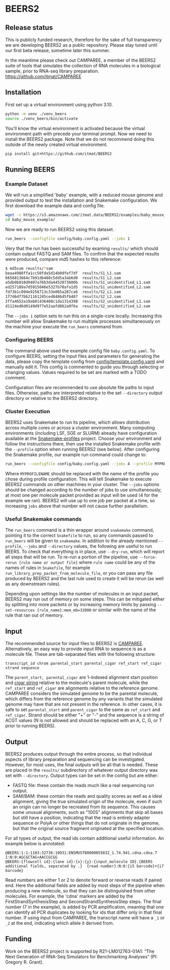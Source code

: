 # BEERS2

## Release status

This is publicly funded research, therefore for the sake of full transparency we are developing BEERS2 as a public repository. Please stay tuned until our first beta release, sometime later this summer.

In the meantime please check out CAMPAREE, a member of the BEERS2 suite of tools that simulates the collection of RNA molecules in a biological sample, prior to RNA-seq library preparation.
https://github.com/itmat/CAMPAREE

## Installation

First set up a virtual environment using python 3.10.

```bash
python -m venv ./venv_beers
source ./venv_beers/bin/activate
```

You'll know the virtual environment is activated because the virtual environment path with precede
your terminal prompt.
Now we need to install the BEERS2 package.
Note that we do not recommend doing this outside of the newly created virtual environment.

```bash
pip install git+https://github.com/itmat/BEERS2
```

## Running BEERS

### Example Dataset
We will run a simplified 'baby' example, with a reduced mouse genome and provided output to test the installation and Snakemake configuration.
We first download the example data and config file.

```bash
wget -c https://s3.amazonaws.com/itmat.data/BEERS2/examples/baby_mouse_example.tar.gz -O - | tar -xz
cd baby_mouse_example/
```

Now we are ready to run BEERS2 using this dataset.

```bash
run_beers --configfile config/baby.config.yaml --jobs 1
```

Very that the run has been successful by examing `results/` which should contain output FASTQ and SAM files.
To confirm that the expected results were produced, compare md5 hashes to this reference:

```bash
$ md5sum reuslts/*sam
beaa4988ffa1cc50fda5d14b0dfef7df  results/S1_L1.sam
6656813664c7b91db480c5dd5a3ab6d0  results/S1_L2.sam
a5db0b010d9407a76b3da4452073600b  results/S1_unidentified_L1.sam
ed257189a7d5915046e5327b70afa1d5  results/S1_unidentified_L2.sam
fd73b1c094e9256713c33e065a287ca6  results/S2_L1.sam
1f7d6df7bb21161245ced8486d5fb487  results/S2_L2.sam
2ffa4652a19ab01436408c1da1314398  results/S2_unidentified_L1.sam
d1124ed6d0149d977e52aafd862a0f6a  results/S2_unidentified_L2.sam
```

The `--jobs 1` option sets to run this on a single-core locally.
Increasing this number will allow Snakemake to run multiple processes simultaneously on the machine your execute the `run_beers` command from.

### Configuring BEERS

The command above used the example config file `baby.config.yaml`.
To configure BEERS, setting the input files and parameters for generating the data, please copy the template config from [config/template.config.yaml](config/template.config.yaml) and manually edit it.
This config is commented to guide you through selecting or changing values.
Values required to be set are marked with a TODO comment.

Configuration files are recommended to use absolute file paths to input files.
Otherwise, paths are interpreted relative to the set `--directory` output directory or relative to the BEERS2 directory.

### Cluster Execution

BEERS2 uses Snakemake to run its pipeline, which allows distribution across multiple cores or across a cluster environment.
Many computing environments (including LSF, SGE or SLURM) already have configuration available at the [Snakemake-profiles](https://github.com/Snakemake-Profiles/doc) project.
Choose your environment and follow the instructions there, then use the installed Snakemake profile with the `--profile` option when running BEERS2 (see below).
After configuring the Snakemake profile, our example run command could change to:

```bash
run_beers --configfile config/baby.config.yaml --jobs 4 --profile MYPROFILENAME
```
Where `MYPROFILENAME` should be replaced with the name of the profile you chose during profile configuration. This will tell Snakemake to execute BEERS2 commands on other machines in your cluster.
The `--jobs` options should be changed according to the number of jobs to use simultaneously; at most one per molecule packet provided as input will be used (4 for the example we ran).
BEERS2 will use up to one job per packet at a time, so increasing `jobs` above that number will not cause further parallelism.

### Useful Snakemake commands

The `run_beers` command is a thin wrapper around `snakemake` command, pointing it to the correct `Snakefile` to run, so any commands passed to `run_beers` will be given to `snakemake`.
In addition to the already mentioned `--profile`, `--jobs` and `--directory` values, the following are useful to run BEERS.
To check that everything is in place, use `--dry-run`, which will report all steps that will be run.
To re-run a portion of the pipeline, use `--force-rerun {rule name or output file}` where `rule name` could be any of the names of rules in `Snakefile`, for example `run_library_prep_packet_from_molecule_file`,
or you can pass any file produced by BEERS2 and the last rule used to create it will be rerun (as well as any downstream rules).

Depending upon settings like the number of molecules in an input packet, BEERS2 may run out of memory on some steps.
This can be mitigated either by splitting into more packets or by increasing memory limits by passing `--set-resources {rule_name}:mem_mb=32000` or similar with the name of the rule that ran out of memory.

## Input

The recommended source for input files to BEERS2 is [CAMPAREE](https://github.com/itmat/CAMPAREE).
Alternatively, an easy way to provide input RNA to sequence is as a molecule file.
These are tab-separated files with the following structure:

```
transcript_id chrom parental_start parental_cigar ref_start ref_cigar strand sequence
```
The `parent_start, parental_cigar` are 1-indexed alignment start position and [cigar string](https://genome.sph.umich.edu/wiki/SAM#What_is_a_CIGAR.3F) relative to the molecule's parent molecule, while the `ref_start` and `ref_cigar` are alignments relative to the reference genome.
CAMPAREE considers the simulated genome to be the parental molecule, which differs from the reference genome by any variants that the simulated genome may have that are not present in the reference.
In other cases, it is safe to set `parental_start` and `parent_cigar` to the same as `ref_start` and `ref_cigar`.
Strand should be either "+" or "-" and the sequence is a string of ACGT values (N is not allowed and should be replaced with an A, C, G, or T prior to running BEERS).


## Output

BEERS2 produces output through the entire process, so that individual aspects of library preparation and sequencing can be investigated.
However, for most uses, the final outputs will be all that is needed.
These are placed in the `results/` subdirectory of whatever output directory was set with `--directory`.
Output types can be set in the config but are either:

 - FASTQ file: these contain the reads much like a real sequencing run output.
 - SAM/BAM: these contain the reads and quality scores as well as a ideal alignment, giving the true simulated origin of the molecule, even if such an origin can no longer be recreated from its sequence.
         This causes some unusual alignments, such as "100S" alignments that skip all bases but still have a position,
         indicating that the read is entirely adapter sequence or PolyA or other things that do not originate in the genome, but that the original source fragment originated at the specified location.

For all types of output, the read ids contain additional useful information.
An example below is annotated:

```
@BEERS:1:1:1103:32736:10931:ENSMUST00000055032_1.74.941.cdna.cdna.7	1:N:0:AGCGCTAG+AACCGCGG
@BEERS:{flowcell id}:{lane id}:{x}:{y}:{input_molecule ID}.{BEERS additional fields, separated by .}  {read number}:N:0:{i5 barcode}+{i7 barcode}
```

Read numbers are either 1 or 2 to denote forward or reverse reads if paired end.
Here the additional fields are added by most steps of the pipeline when producing a new molecule, so that they can be distinguished from other molecules.
For example, the 'cdna' markers are added by the FirstStrandSynthesisStep and SecondStrandSynthesisStep steps.
The final number (7 in the example), is added by PCR amplification, meaning that one can identify all PCR duplicates by looking for ids that differ only in that final number.
If using input from CAMPAREE, the transcript name will have a `_1` or `_2`  at the end, indicating which allele it derived from.

## Funding

Work on the BEERS2 project is supported by R21-LM012763-01A1: “The Next Generation of RNA-Seq Simulators for Benchmarking Analyses” (PI: Gregory R. Grant).
